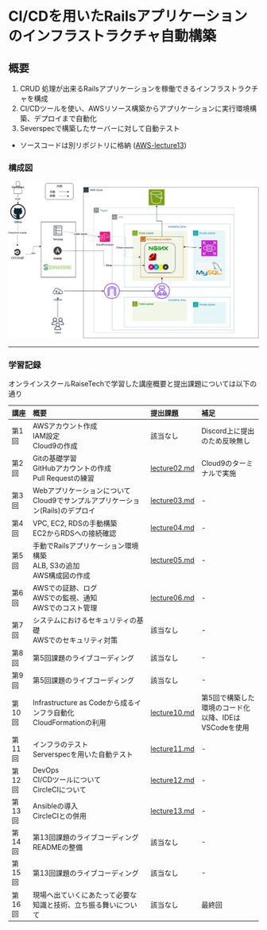 # CI/CDを用いたRailsアプリケーションのインフラストラクチャ自動構築

## 概要  

1. CRUD 処理が出来るRailsアプリケーションを稼働できるインフラストラクチャを構成
1. CI/CDツールを使い、AWSリソース構築からアプリケーションに実行環境構築、デプロイまで自動化
1. Severspecで構築したサーバーに対して自動テスト

- ソースコードは別リポジトリに格納 ([AWS-lecture13](https://github.com/sakinemoto/AWS-lecture13.git)) 

### 構成図

![構成図](img/lecture13.png)

---

### 学習記録

オンラインスクールRaiseTechで学習した講座概要と提出課題については以下の通り  

| 講座 | 概要 | 提出課題 | 補足 |
|:----|:----|:----|:----|
| 第1回 | AWSアカウント作成<br>IAM設定<br>Cloud9の作成 | 該当なし | Discord上に提出のため反映無し |
| 第2回 | Gitの基礎学習<br>GitHubアカウントの作成<br>Pull Requestの練習 | [lecture02.md](lecture02.md) | Cloud9のターミナルで実施 |
| 第3回 | Webアプリケーションについて<br>Cloud9でサンプルアプリケーション(Rails)のデプロイ | [lecture03.md](lecture3.md) | - |
| 第4回 | VPC, EC2, RDSの手動構築<br>EC2からRDSへの接続確認 | [lecture04.md](lecture04.md) | - |
| 第5回 | 手動でRailsアプリケーション環境構築<br>ALB, S3の追加<br>AWS構成図の作成 | [lecture05.md](lecture05.md) | - |
| 第6回 | AWSでの証跡、ログ<br>AWSでの監視、通知<br>AWSでのコスト管理 | [lecture06.md](lecture06.md) | - |
| 第7回 | システムにおけるセキュリティの基礎<br>AWSでのセキュリティ対策 | 該当なし | - |
| 第8回 | 第5回課題のライブコーディング | 該当なし | - |
| 第9回 | 第5回課題のライブコーディング | 該当なし | - |
| 第10回 | Infrastructure as Codeから成るインフラ自動化<br>CloudFormationの利用 | [lecture10.md](lecture10.md) | 第5回で構築した環境のコード化<br>以降、IDEはVSCodeを使用 |
| 第11回 | インフラのテスト<br>Serverspecを用いた自動テスト | [lecture11.md](lecture11.md) | - |
| 第12回 | DevOps<br>CI/CDツールについて<br>CircleCIについて | [lecture12.md](lecture12.md) | - |
| 第13回 | Ansibleの導入<br>CircleCIとの併用 | [lecture13.md](lecture13.md) | - |
| 第14回 | 第13回課題のライブコーディング <br>READMEの整備| 該当なし | - |
| 第15回 | 第13回課題のライブコーディング | 該当なし | - |
| 第16回 | 現場へ出ていくにあたって必要な知識と技術、立ち振る舞いについて | 該当なし | 最終回 |
